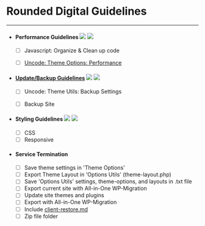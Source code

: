 # Rounded Digital Guidelines

---

- #### Performance Guidelines ![](https://img.shields.io/badge/Version-1.0-brightgreen.svg) ![](https://img.shields.io/badge/Date-2017.12.12-blue.svg)
  - [ ] Javascript: Organize & Clean up code
  - [ ] [Uncode: Theme Options: Performance](docs/performance.md)


- #### [Update/Backup Guidelines](docs/backup.md) ![](https://img.shields.io/badge/Version-1.0-brightgreen.svg) ![](https://img.shields.io/badge/Date-2017.12.12-blue.svg)
  - [ ] Uncode: Theme Utils: Backup Settings
  - [ ] Backup Site


- #### Styling Guidelines ![](https://img.shields.io/badge/Version-1.0-brightgreen.svg) ![](https://img.shields.io/badge/Date-2017.12.12-blue.svg)
  - [ ] CSS
  - [ ] Responsive

- #### Service Termination
  - [ ] Save theme settings in 'Theme Options'
  - [ ] Export Theme Layout in 'Options Utils' (theme-layout.php)
  - [ ] Save 'Options Utils' settings, theme-options, and layouts in .txt file
  - [ ] Export current site with All-in-One WP-Migration
  - [ ] Update site themes and plugins
  - [ ] Export with All-in-One WP-Migration
  - [ ] Include [client-restore.md](docs/client-restore.md)
  - [ ] Zip file folder
